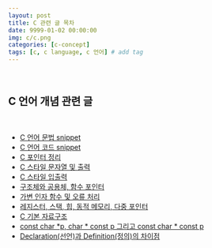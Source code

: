 ```yaml
---
layout: post
title: C 관련 글 목차
date: 9999-01-02 00:00:00
img: c/c.png
categories: [c-concept] 
tags: [c, c language, c 언어] # add tag
---
```


<br>

## **C 언어 개념 관련 글**

<br>

- [C 언어 문법 snippet](https://gaussian37.github.io/c-concept-syntax_snippet/)
- [C 언어 코드 snippet](https://gaussian37.github.io/c-concept-code_snippet/)
- [C 포인터 정리]()
- [C 스타일 문자열 및 출력]()
- [C 스타일 입출력]()
- [구조체와 공용체, 함수 포인터]()
- [가변 인자 함수 및 오류 처리]()
- [레지스터, 스택, 힙, 동적 메모리, 다중 포인터]()
- [C 기본 자료구조]()
- [const char *p, char * const p 그리고 const char * const p](https://gaussian37.github.io/c-concept-const_char_pointer/)
- [Declaration(선언)과 Definition(정의)의 차이점](https://gaussian37.github.io/c-concept-declaration_definition/)

